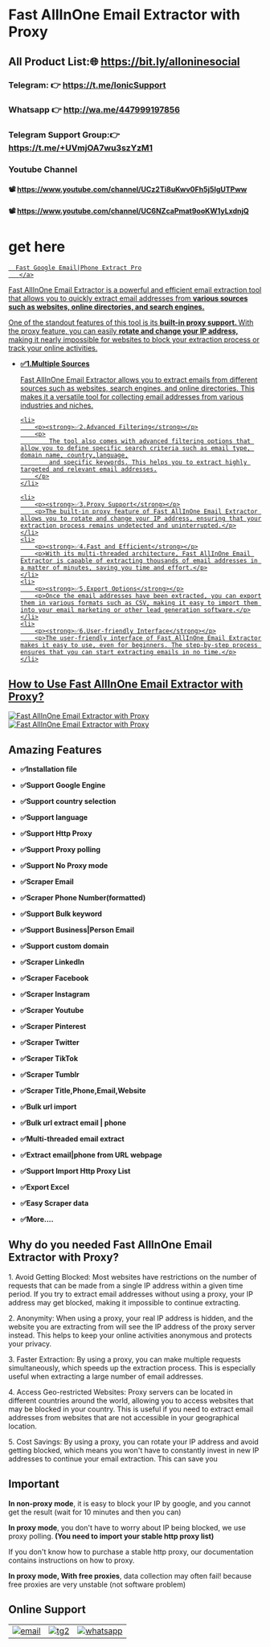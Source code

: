 # Fast AllInOne Email Extractor with Proxy
 
## All Product List:🌐 https://bit.ly/alloninesocial
### Telegram: 👉 https://t.me/IonicSupport   
### Whatsapp  👉 http://wa.me/447999197856
### Telegram Support Group:👉 https://t.me/+UVmjOA7wu3szYzM1

### Youtube Channel 
#### 📽 https://www.youtube.com/channel/UCz2Ti8uKwv0Fh5j5IgUTPww
#### 📽 https://www.youtube.com/channel/UC6NZcaPmat9ooKW1yLxdnjQ

# get here <a href="https://codecanyon.net/item/fast-google-emailphone-extract-pro/39945619" target="_blank">
      Fast Google Email|Phone Extract Pro
	   </a>

<p>
    Fast AllInOne Email Extractor is a powerful and efficient email extraction tool that allows you to quickly extract email addresses
    from <strong>various sources such as websites, online directories, and search engines.</strong>
</p>

<p>
    One of the standout features of this tool is its <strong>
        built-in proxy support.
    </strong> With the proxy feature, you can easily  <strong>
        rotate and change your IP address,
    </strong>
    making it nearly impossible for websites to block your extraction process or track your online activities.
</p>

<ul>
    <li>
        <p><strong>✅1.Multiple Sources</strong></p>
        <p>
            Fast AllInOne Email Extractor allows you to extract emails from different sources such as websites, search engines, and online directories.
            This makes it a versatile tool for collecting email addresses from various industries and niches.
        </p>
    </li>

    <li>
        <p><strong>✅2.Advanced Filtering</strong></p>
        <p>
            The tool also comes with advanced filtering options that allow you to define specific search criteria such as email type, domain name, country,language,
            and specific keywords. This helps you to extract highly targeted and relevant email addresses.
        </p>
    </li>

    <li>
        <p><strong>✅3.Proxy Support</strong></p>
        <p>The built-in proxy feature of Fast AllInOne Email Extractor allows you to rotate and change your IP address, ensuring that your extraction process remains undetected and uninterrupted.</p>
    </li>
    <li>
        <p><strong>✅4.Fast and Efficient</strong></p>
        <p>With its multi-threaded architecture, Fast AllInOne Email Extractor is capable of extracting thousands of email addresses in a matter of minutes, saving you time and effort.</p>
    </li>
    <li>
        <p><strong>✅5.Export Options</strong></p>
        <p>Once the email addresses have been extracted, you can export them in various formats such as CSV, making it easy to import them into your email marketing or other lead generation software.</p>
    </li>
    <li>
        <p><strong>✅6.User-friendly Interface</strong></p>
        <p>The user-friendly interface of Fast AllInOne Email Extractor makes it easy to use, even for beginners. The step-by-step process ensures that you can start extracting emails in no time.</p>
    </li>
</ul>


<h2><strong>How to Use Fast AllInOne Email Extractor with Proxy?</strong></h2>
<a href="https://youtu.be/7exjvxNkuiY" target="_blank">
<img src="https://i.ibb.co/xzxBQWw/ytbdemo.png" alt="Fast AllInOne Email Extractor with Proxy" />
</a>
<a href="https://youtu.be/7exjvxNkuiY" target="_blank">
    <img src="https://i.ibb.co/S0yZv2r/watchbtn.jpg" alt="Fast AllInOne Email Extractor with Proxy" />
</a>

<h2><strong> Amazing Features</strong></h2>
<ul><li><p><strong>✅Installation file</strong></p></li>
    <li><p><strong>✅Support Google Engine</strong></p></li>
    <li><p><strong>✅Support country selection</strong></p></li>
    <li><p><strong>✅Support language</strong></p></li>
    <li><p><strong>✅Support Http Proxy</strong></p></li>
    <li><p><strong>✅Support Proxy polling</strong></p></li>
    <li><p><strong>✅Support No Proxy mode</strong></p></li>
    <li><p><strong>✅Scraper Email</strong></p></li>
    <li><p><strong>✅Scraper Phone Number(formatted)</strong></p></li>
    <li><p><strong>✅Support Bulk keyword </strong></p></li>
    <li><p><strong>✅Support Business|Person Email </strong></p></li>
    <li><p><strong>✅Support custom domain </strong></p></li>
    <li><p><strong>✅Scraper LinkedIn</strong></p></li>
    <li><p><strong>✅Scraper Facebook</strong></p></li>
    <li><p><strong>✅Scraper Instagram</strong></p></li>
    <li><p><strong>✅Scraper Youtube</strong></p></li>
    <li><p><strong>✅Scraper Pinterest</strong></p></li>
    <li><p><strong>✅Scraper Twitter</strong></p></li>
    <li><p><strong>✅Scraper TikTok</strong></p></li>
    <li><p><strong>✅Scraper Tumblr</strong></p></li>
    <li><p><strong>✅Scraper Title,Phone,Email,Website</strong></p></li>
    <li><p><strong>✅Bulk url import</strong></p></li>
    <li><p><strong>✅Bulk url extract email | phone</strong></p></li>
    <li><p><strong>✅Multi-threaded email extract</strong></p></li>
    <li><p><strong>✅Extract email|phone from URL webpage</strong></p></li>
    <li><p><strong>✅Support Import Http Proxy List</strong></p></li>
    <li><p><strong>✅Export Excel</strong></p></li>
    <li><p><strong>✅Easy Scraper data</strong></p></li>
    <li><p><strong>✅More....</strong></p></li>
</ul>

<h2><strong>Why do you needed Fast AllInOne Email Extractor with Proxy?</strong></h2>
<p>
    1. Avoid Getting Blocked: Most websites have restrictions on the number of requests that can be made from a single IP address within a given time period.
    If you try to extract email addresses without using a proxy, your IP address may get blocked, making it impossible to continue extracting.
</p>
<p>
    2. Anonymity: When using a proxy, your real IP address is hidden, and the website you are extracting from will see the IP address of the proxy server instead.
    This helps to keep your online activities anonymous and protects your privacy.
</p>
<p>
    3. Faster Extraction: By using a proxy, you can make multiple requests simultaneously, which speeds up the extraction process.
    This is especially useful when extracting a large number of email addresses.
</p>
<p>
    4. Access Geo-restricted Websites: Proxy servers can be located in different countries around the world, allowing you to access websites that may be blocked in your country.
    This is useful if you need to extract email addresses from websites that are not accessible in your geographical location.
</p>
<p>
    5. Cost Savings: By using a proxy, you can rotate your IP address and avoid getting blocked, which means you won't have to
    constantly invest in new IP addresses to continue your email extraction. This can save you
</p>



<h2><strong>Important</strong></h2>
<p>
    <strong>In non-proxy mode</strong>, it is easy to block your IP by google,
    and you cannot get the result (wait for 10 minutes and then you can)
</p>

<p>
    <strong>In proxy mode</strong>, you don't have to worry about IP being blocked, we use proxy polling.<strong>
        (You need to import your stable http proxy list)
    </strong>
</p>
<p>
    If you don't know how to purchase a stable http proxy, our documentation contains instructions on how to proxy.
</p>
<p>
    <strong>In proxy mode, With free proxies</strong>, data collection may often fail!
    because free proxies are very unstable (not software problem)
</p>



<h2><strong>Online Support</strong></h2>
<table>
    <tr>
        <td>
            <a href="mailto:ionicstudio@hotmail.com">
                <img src="https://i.ibb.co/D95ZGwY/email.png" alt="email">
            </a>
        </td>
      <td>
           <a href="https://t.me/IonicSupport" rel="nofollow">
              <img src="https://i.ibb.co/QNgG46g/tg2.png" alt="tg2">
          </a>
       </td>
        <td>
            <a href="http://wa.me/447999197856" rel="nofollow">
              <img src="https://i.ibb.co/vLrYPdJ/wa.png" alt="whatsapp" />
            </a>
        </td>
    </tr>
</table>
 



 
 
 
